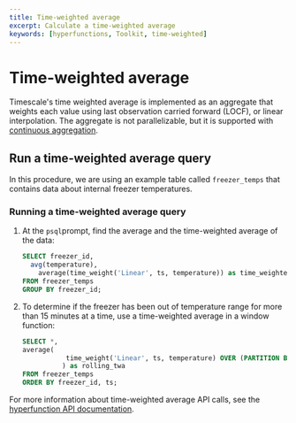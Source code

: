 ```yaml
---
title: Time-weighted average
excerpt: Calculate a time-weighted average
keywords: [hyperfunctions, Toolkit, time-weighted]
---
```


# Time-weighted average
Timescale's time weighted average is implemented as an aggregate that
weights each value using last observation carried forward (LOCF), or linear
interpolation. The aggregate is not parallelizable, but it is supported with
[continuous aggregation][caggs].

## Run a time-weighted average query
In this procedure, we are using an example table called `freezer_temps` that
contains data about internal freezer temperatures.

<procedure>

### Running a time-weighted average query
1.  At the `psql`prompt, find the average and the time-weighted average of
    the data:
    ```sql
    SELECT freezer_id,
      avg(temperature),
	    average(time_weight('Linear', ts, temperature)) as time_weighted_average
    FROM freezer_temps
    GROUP BY freezer_id;
    ```
1.  To determine if the freezer has been out of temperature range for more
    than 15 minutes at a time, use a time-weighted average in a window function:
    ```sql
    SELECT *,
    average(
	           time_weight('Linear', ts, temperature) OVER (PARTITION BY freezer_id ORDER BY ts RANGE  '15 minutes'::interval PRECEDING )
	          ) as rolling_twa
    FROM freezer_temps
    ORDER BY freezer_id, ts;
    ```

</procedure>

For more information about time-weighted average API calls, see the
[hyperfunction API documentation][hyperfunctions-api-timeweight].

[caggs]: /timescaledb/:currentVersion:/how-to-guides/continuous-aggregates
[hyperfunctions-api-timeweight]: /api/:currentVersion:/hyperfunctions/time-weighted-averages/
